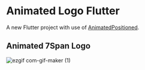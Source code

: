 # Animated Logo Flutter

A new Flutter project with use of [AnimatedPositioned](https://api.flutter.dev/flutter/widgets/AnimatedPositioned-class.html).

## Animated 7Span Logo

![ezgif com-gif-maker (1)](https://user-images.githubusercontent.com/109585734/209823491-f7edc67b-0bf0-4a77-98a0-9f2ddb33da1f.gif)
